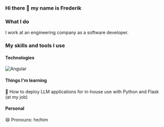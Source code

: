 ### Hi there 👋 my name is Frederik

### What I do

I work at an engineering company as a software developer.

### My skills and tools I use

#### Technologies
![Angular](https://img.shields.io/badge/Angular-%23DD0031?logo=angular&logoColor=white&style=flat-square)



#### Things I'm learning


🌱 How to deploy LLM applications for in-house use with Python and Flask (at my job)

#### Personal

😄 Pronouns: he/him



<!--
**FrederikGJ/FrederikGJ** is a ✨ _special_ ✨ repository because its `README.md` (this file) appears on your GitHub profile.

Here are some ideas to get you started:

- 🔭 I’m currently working on ...
- 🌱 I’m currently learning ...
- 👯 I’m looking to collaborate on ...
- 🤔 I’m looking for help with ...
- 💬 Ask me about ...
- 📫 How to reach me: ...
- 😄 Pronouns: ...
- ⚡ Fun fact: ...
-->
